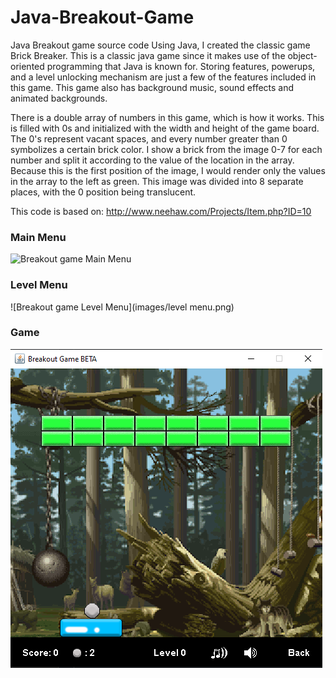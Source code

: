 # Java-Breakout-Game
Java Breakout game source code
Using Java, I created the classic game Brick Breaker. This is a classic java game since it makes use of the object-oriented programming that Java is known for. Storing features, powerups, and a level unlocking mechanism are just a few of the features included in this game. This game also has background music, sound effects and animated backgrounds.

There is a double array of numbers in this game, which is how it works. This is filled with 0s and initialized with the width and height of the game board. The 0's represent vacant spaces, and every number greater than 0 symbolizes a certain brick color. I show a brick from the image 0-7 for each number and split it according to the value of the location in the array. Because this is the first position of the image, I would render only the values in the array to the left as green. This image was divided into 8 separate places, with the 0 position being translucent.

This code is based on:
http://www.neehaw.com/Projects/Item.php?ID=10

### Main Menu
![Breakout game Main Menu](images/BrickBreakerBackground.gif)
### Level Menu
![Breakout game Level Menu](images/level menu.png)
### Game
![Breakout game MainMenu](images/game.png)
